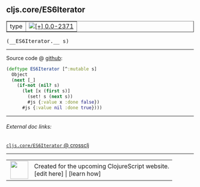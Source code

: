 ## cljs.core/ES6Iterator



 <table border="1">
<tr>
<td>type</td>
<td><a href="https://github.com/cljsinfo/cljs-api-docs/tree/0.0-2371"><img valign="middle" alt="[+] 0.0-2371" title="Added in 0.0-2371" src="https://img.shields.io/badge/+-0.0--2371-lightgrey.svg"></a> </td>
</tr>
</table>


 <samp>
(__ES6Iterator.__ s)<br>
</samp>

---







Source code @ [github](https://github.com/clojure/clojurescript/blob/r2665/src/cljs/cljs/core.cljs#L726-L733):

```clj
(deftype ES6Iterator [^:mutable s]
  Object
  (next [_]
    (if-not (nil? s)
      (let [x (first s)]
        (set! s (next s))
        #js {:value x :done false})
      #js {:value nil :done true})))
```

<!--
Repo - tag - source tree - lines:

 <pre>
clojurescript @ r2665
└── src
    └── cljs
        └── cljs
            └── <ins>[core.cljs:726-733](https://github.com/clojure/clojurescript/blob/r2665/src/cljs/cljs/core.cljs#L726-L733)</ins>
</pre>

-->

---



###### External doc links:

[`cljs.core/ES6Iterator` @ crossclj](http://crossclj.info/fun/cljs.core.cljs/ES6Iterator.html)<br>

---

 <table>
<tr><td>
<img valign="middle" align="right" width="48px" src="http://i.imgur.com/Hi20huC.png">
</td><td>
Created for the upcoming ClojureScript website.<br>
[edit here] | [learn how]
</td></tr></table>

[edit here]:https://github.com/cljsinfo/cljs-api-docs/blob/master/cljsdoc/cljs.core_ES6Iterator.cljsdoc
[learn how]:https://github.com/cljsinfo/cljs-api-docs/wiki/cljsdoc-files

<!--

This information was too distracting to show to readers, but I'll leave it
commented here since it is helpful to:

- pretty-print the data used to generate this document
- and show how to retrieve that data



The API data for this symbol:

```clj
{:ns "cljs.core",
 :name "ES6Iterator",
 :type "type",
 :signature ["[s]"],
 :source {:code "(deftype ES6Iterator [^:mutable s]\n  Object\n  (next [_]\n    (if-not (nil? s)\n      (let [x (first s)]\n        (set! s (next s))\n        #js {:value x :done false})\n      #js {:value nil :done true})))",
          :title "Source code",
          :repo "clojurescript",
          :tag "r2665",
          :filename "src/cljs/cljs/core.cljs",
          :lines [726 733]},
 :full-name "cljs.core/ES6Iterator",
 :full-name-encode "cljs.core_ES6Iterator",
 :history [["+" "0.0-2371"]]}

```

Retrieve the API data for this symbol:

```clj
;; from Clojure REPL
(require '[clojure.edn :as edn])
(-> (slurp "https://raw.githubusercontent.com/cljsinfo/cljs-api-docs/catalog/cljs-api.edn")
    (edn/read-string)
    (get-in [:symbols "cljs.core/ES6Iterator"]))
```

-->
